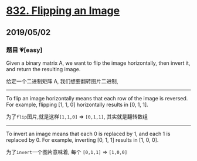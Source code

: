 # [832. Flipping an Image](https://leetcode.com/problems/flipping-an-image/)

## 2019/05/02

### 题目 💗[easy]

Given a binary matrix A, we want to flip the image horizontally, then invert it, and return the resulting image.

给定一个二进制矩阵 A, 我们想要翻转图片二进制,

---

To flip an image horizontally means that each row of the image is reversed. For example, flipping [1, 1, 0] horizontally results in [0, 1, 1].

为了`flip`图片,就是这样`[1,1,0]` => `[0,1,1]`, 其实就是翻转数组

---

To invert an image means that each 0 is replaced by 1, and each 1 is replaced by 0. For example, inverting [0, 1, 1] results in [1, 0, 0].

为了`invert`一个图片意味着, 每个 `[0,1,1]` => `[1,0,0]`
